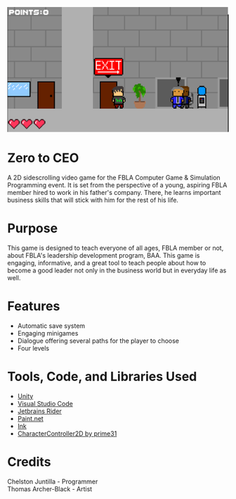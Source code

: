 ![screenshot](screenshot.png) 
 
 # Zero to CEO
 A 2D sidescrolling video game for the FBLA Computer Game & Simulation Programming event. It is set from the perspective of a young, aspiring FBLA member hired to work in his father's company. There, he learns important business skills that will stick with him for the rest of his life.

 # Purpose
This game is designed to teach everyone of all ages, FBLA member or not, about FBLA's leadership development program, BAA. This game is engaging, informative, and a great tool to teach people about how to become a good leader not only in the business world but in everyday life as well.

 # Features
 * Automatic save system
 * Engaging minigames
 * Dialogue offering several paths for the player to choose
 * Four levels

 # Tools, Code, and Libraries Used
 * [Unity](https://unity.com/)
 * [Visual Studio Code](https://code.visualstudio.com/)
 * [Jetbrains Rider](https://www.jetbrains.com/rider/)
 * [Paint.net](https://www.getpaint.net/)
 * [Ink](https://github.com/inkle/ink)
 * [CharacterController2D by prime31](https://github.com/prime31/CharacterController2D)

 # Credits
 Chelston Juntilla - Programmer <br>
 Thomas Archer-Black - Artist
